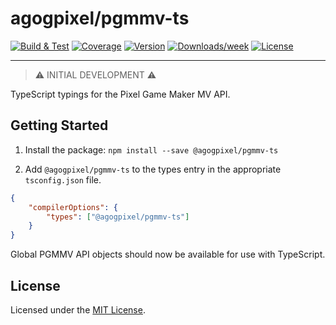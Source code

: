 # agogpixel/pgmmv-ts

[![Build & Test](https://github.com/agogpixel/pgmmv-ts/actions/workflows/build-and-test.yml/badge.svg)](https://github.com/agogpixel/pgmmv-ts/actions/workflows/build-and-test.yml)
[![Coverage](https://img.shields.io/endpoint?url=https://gist.githubusercontent.com/kidthales/8783260504aa23bb1c4dd36f0ba3be01/raw/pgmmv-ts__heads_main.json)](https://agogpixel.github.io/pgmmv-ts/coverage)
[![Version](https://img.shields.io/npm/v/@agogpixel/pgmmv-ts.svg)](https://npmjs.org/package/@agogpixel/pgmmv-ts)
[![Downloads/week](https://img.shields.io/npm/dw/@agogpixel/pgmmv-ts.svg)](https://npmjs.org/package/@agogpixel/pgmmv-ts)
[![License](https://img.shields.io/npm/l/@agogpixel/pgmmv-ts.svg)](https://github.com/agogpixel/pgmmv-ts/blob/main/LICENSE)

<hr>

> ⚠️ INITIAL DEVELOPMENT ⚠️

TypeScript typings for the Pixel Game Maker MV API.

## Getting Started

1. Install the package: `npm install --save @agogpixel/pgmmv-ts`

2. Add `@agogpixel/pgmmv-ts` to the types entry in the appropriate `tsconfig.json` file.

```json
{
    "compilerOptions": {
        "types": ["@agogpixel/pgmmv-ts"]
    }
}
```

Global PGMMV API objects should now be available for use with TypeScript.

## License

Licensed under the [MIT License](./LICENSE).
